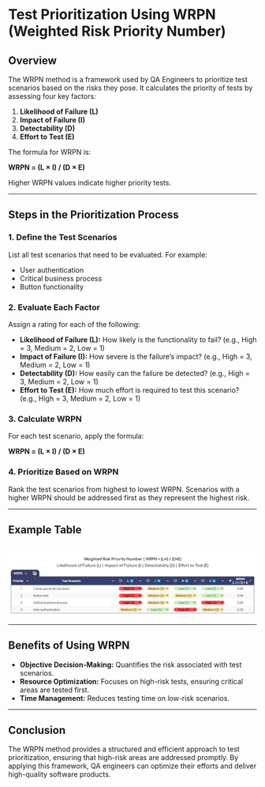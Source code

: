 # Test Prioritization Using WRPN (Weighted Risk Priority Number)

## Overview
The WRPN method is a framework used by QA Engineers to prioritize test scenarios based on the risks they pose. It calculates the priority of tests by assessing four key factors:

1. **Likelihood of Failure (L)**
2. **Impact of Failure (I)**
3. **Detectability (D)**
4. **Effort to Test (E)**

The formula for WRPN is:

**WRPN = (L × I) / (D × E)**

Higher WRPN values indicate higher priority tests.

---

## Steps in the Prioritization Process

### 1. **Define the Test Scenarios**
List all test scenarios that need to be evaluated. For example:
- User authentication
- Critical business process
- Button functionality

### 2. **Evaluate Each Factor**
Assign a rating for each of the following:
- **Likelihood of Failure (L):** How likely is the functionality to fail? (e.g., High = 3, Medium = 2, Low = 1)
- **Impact of Failure (I):** How severe is the failure’s impact? (e.g., High = 3, Medium = 2, Low = 1)
- **Detectability (D):** How easily can the failure be detected? (e.g., High = 3, Medium = 2, Low = 1)
- **Effort to Test (E):** How much effort is required to test this scenario? (e.g., High = 3, Medium = 2, Low = 1)

### 3. **Calculate WRPN**
For each test scenario, apply the formula:

**WRPN = (L × I) / (D × E)**

### 4. **Prioritize Based on WRPN**
Rank the test scenarios from highest to lowest WRPN. Scenarios with a higher WRPN should be addressed first as they represent the highest risk.

---

## Example Table

<br>
<img src="./img/wrpn.png" width="800">
<br>

---

## Benefits of Using WRPN
- **Objective Decision-Making:** Quantifies the risk associated with test scenarios.
- **Resource Optimization:** Focuses on high-risk tests, ensuring critical areas are tested first.
- **Time Management:** Reduces testing time on low-risk scenarios.

---

## Conclusion
The WRPN method provides a structured and efficient approach to test prioritization, ensuring that high-risk areas are addressed promptly. By applying this framework, QA engineers can optimize their efforts and deliver high-quality software products.
